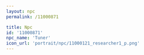 ```yaml
---
layout: npc
permalink: /11000871

title: Npc
id: '11000871'
npc_name: 'Tuner'
icon_url: 'portrait/npc/11000121_researcher1_p.png'
---
```

